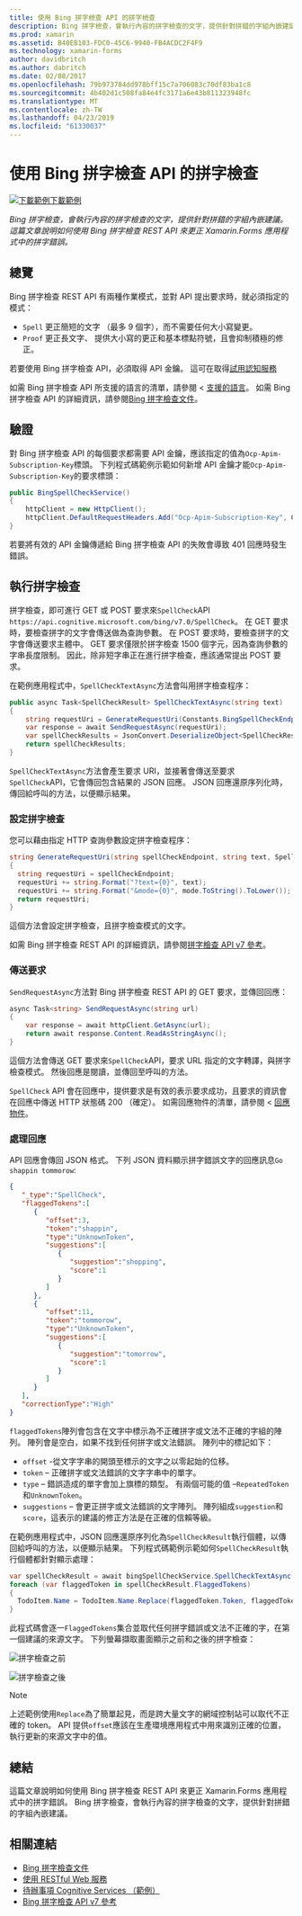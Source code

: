 ```yaml
---
title: 使用 Bing 拼字檢查 API 的拼字檢查
description: Bing 拼字檢查，會執行內容的拼字檢查的文字，提供針對拼錯的字組內嵌建議。 這篇文章說明如何使用 Bing 拼字檢查 REST API 來更正 Xamarin.Forms 應用程式中的拼字錯誤。
ms.prod: xamarin
ms.assetid: B40EB103-FDC0-45C6-9940-FB4ACDC2F4F9
ms.technology: xamarin-forms
author: davidbritch
ms.author: dabritch
ms.date: 02/08/2017
ms.openlocfilehash: 79b973784dd978bff15c7a706083c70df83ba1c8
ms.sourcegitcommit: 4b402d1c508fa84e4fc3171a6e43b811323948fc
ms.translationtype: MT
ms.contentlocale: zh-TW
ms.lasthandoff: 04/23/2019
ms.locfileid: "61330037"
---
```

# <a name="spell-checking-using-the-bing-spell-check-api"></a>使用 Bing 拼字檢查 API 的拼字檢查

[![下載範例](~/media/shared/download.png)下載範例](https://developer.xamarin.com/samples/xamarin-forms/WebServices/TodoCognitiveServices/)

_Bing 拼字檢查，會執行內容的拼字檢查的文字，提供針對拼錯的字組內嵌建議。這篇文章說明如何使用 Bing 拼字檢查 REST API 來更正 Xamarin.Forms 應用程式中的拼字錯誤。_

## <a name="overview"></a>總覽

Bing 拼字檢查 REST API 有兩種作業模式，並對 API 提出要求時，就必須指定的模式：

- `Spell` 更正簡短的文字 （最多 9 個字），而不需要任何大小寫變更。
- `Proof` 更正長文字、 提供大小寫的更正和基本標點符號，且會抑制積極的修正。

若要使用 Bing 拼字檢查 API，必須取得 API 金鑰。 這可在取得[試用認知服務](https://azure.microsoft.com/try/cognitive-services/)

如需 Bing 拼字檢查 API 所支援的語言的清單，請參閱 <<c0> [ 支援的語言](/azure/cognitive-services/bing-spell-check/bing-spell-check-supported-languages/)。 如需 Bing 拼字檢查 API 的詳細資訊，請參閱[Bing 拼字檢查文件](/azure/cognitive-services/bing-spell-check/)。

## <a name="authentication"></a>驗證

對 Bing 拼字檢查 API 的每個要求都需要 API 金鑰，應該指定的值為`Ocp-Apim-Subscription-Key`標頭。 下列程式碼範例示範如何新增 API 金鑰才能`Ocp-Apim-Subscription-Key`的要求標頭：

```csharp
public BingSpellCheckService()
{
    httpClient = new HttpClient();
    httpClient.DefaultRequestHeaders.Add("Ocp-Apim-Subscription-Key", Constants.BingSpellCheckApiKey);
}
```

若要將有效的 API 金鑰傳遞給 Bing 拼字檢查 API 的失敗會導致 401 回應時發生錯誤。

## <a name="performing-spell-checking"></a>執行拼字檢查

拼字檢查，即可進行 GET 或 POST 要求來`SpellCheck`API `https://api.cognitive.microsoft.com/bing/v7.0/SpellCheck`。 在 GET 要求時，要檢查拼字的文字會傳送做為查詢參數。 在 POST 要求時，要檢查拼字的文字會傳送要求主體中。 GET 要求僅限於拼字檢查 1500 個字元，因為查詢參數的字串長度限制。 因此，除非短字串正在進行拼字檢查，應該通常提出 POST 要求。

在範例應用程式中，`SpellCheckTextAsync`方法會叫用拼字檢查程序：

```csharp
public async Task<SpellCheckResult> SpellCheckTextAsync(string text)
{
    string requestUri = GenerateRequestUri(Constants.BingSpellCheckEndpoint, text, SpellCheckMode.Spell);
    var response = await SendRequestAsync(requestUri);
    var spellCheckResults = JsonConvert.DeserializeObject<SpellCheckResult>(response);
    return spellCheckResults;
}
```

`SpellCheckTextAsync`方法會產生要求 URI，並接著會傳送至要求`SpellCheck`API，它會傳回包含結果的 JSON 回應。 JSON 回應還原序列化時，傳回給呼叫的方法，以便顯示結果。

### <a name="configuring-spell-checking"></a>設定拼字檢查

您可以藉由指定 HTTP 查詢參數設定拼字檢查程序：

```csharp
string GenerateRequestUri(string spellCheckEndpoint, string text, SpellCheckMode mode)
{
  string requestUri = spellCheckEndpoint;
  requestUri += string.Format("?text={0}", text);                         // text to spell check
  requestUri += string.Format("&mode={0}", mode.ToString().ToLower());    // spellcheck mode - proof or spell
  return requestUri;
}
```

這個方法會設定拼字檢查，且拼字檢查模式的文字。

如需 Bing 拼字檢查 REST API 的詳細資訊，請參閱[拼字檢查 API v7 參考](/rest/api/cognitiveservices/bing-spell-check-api-v7-reference/)。

### <a name="sending-the-request"></a>傳送要求

`SendRequestAsync`方法對 Bing 拼字檢查 REST API 的 GET 要求，並傳回回應：

```csharp
async Task<string> SendRequestAsync(string url)
{
    var response = await httpClient.GetAsync(url);
    return await response.Content.ReadAsStringAsync();
}
```

這個方法會傳送 GET 要求來`SpellCheck`API，要求 URL 指定的文字轉譯，與拼字檢查模式。 然後回應是閱讀，並傳回至呼叫的方法。

`SpellCheck` API 會在回應中，提供要求是有效的表示要求成功，且要求的資訊會在回應中傳送 HTTP 狀態碼 200 （確定）。 如需回應物件的清單，請參閱 <<c0> [ 回應物件](/rest/api/cognitiveservices/bing-spell-check-api-v7-reference#response-objects)。

### <a name="processing-the-response"></a>處理回應

API 回應會傳回 JSON 格式。 下列 JSON 資料顯示拼字錯誤文字的回應訊息`Go shappin tommorow`:

```json
{  
   "_type":"SpellCheck",
   "flaggedTokens":[  
      {  
         "offset":3,
         "token":"shappin",
         "type":"UnknownToken",
         "suggestions":[  
            {  
               "suggestion":"shopping",
               "score":1
            }
         ]
      },
      {  
         "offset":11,
         "token":"tommorow",
         "type":"UnknownToken",
         "suggestions":[  
            {  
               "suggestion":"tomorrow",
               "score":1
            }
         ]
      }
   ],
   "correctionType":"High"
}
```

`flaggedTokens`陣列會包含在文字中標示為不正確拼字或文法不正確的字組的陣列。 陣列會是空白，如果不找到任何拼字或文法錯誤。 陣列中的標記如下：

- `offset` -從文字字串的開頭至標示的文字之以零起始的位移。
- `token` – 正確拼字或文法錯誤的文字字串中的單字。
- `type` – 錯誤造成的單字會加上旗標的類型。 有兩個可能的值 –`RepeatedToken`和`UnknownToken`。
- `suggestions` – 會更正拼字或文法錯誤的文字陣列。 陣列組成`suggestion`和`score`，這表示的建議的修正方法是在正確的信賴等級。

在範例應用程式中，JSON 回應還原序列化為`SpellCheckResult`執行個體，以傳回給呼叫的方法，以便顯示結果。 下列程式碼範例示範如何`SpellCheckResult`執行個體都針對顯示處理：

```csharp
var spellCheckResult = await bingSpellCheckService.SpellCheckTextAsync(TodoItem.Name);
foreach (var flaggedToken in spellCheckResult.FlaggedTokens)
{
  TodoItem.Name = TodoItem.Name.Replace(flaggedToken.Token, flaggedToken.Suggestions.FirstOrDefault().Suggestion);
}
```

此程式碼會逐一`FlaggedTokens`集合並取代任何拼字錯誤或文法不正確的字，在第一個建議的來源文字。 下列螢幕擷取畫面顯示之前和之後的拼字檢查：

![](spell-check-images/before-spell-check.png "拼字檢查之前")

![](spell-check-images/after-spell-check.png "拼字檢查之後")

> [!NOTE]
> 上述範例使用`Replace`為了簡單起見，而是跨大量文字的網域控制站可以取代不正確的 token。 API 提供`offset`應該在生產環境應用程式中用來識別正確的位置，執行更新的來源文字中的值。

## <a name="summary"></a>總結

這篇文章說明如何使用 Bing 拼字檢查 REST API 來更正 Xamarin.Forms 應用程式中的拼字錯誤。 Bing 拼字檢查，會執行內容的拼字檢查的文字，提供針對拼錯的字組內嵌建議。

## <a name="related-links"></a>相關連結

- [Bing 拼字檢查文件](/azure/cognitive-services/bing-spell-check/)
- [使用 RESTful Web 服務](~/xamarin-forms/data-cloud/consuming/rest.md)
- [待辦事項 Cognitive Services （範例）](https://developer.xamarin.com/samples/xamarin-forms/WebServices/TodoCognitiveServices/)
- [Bing 拼字檢查 API v7 參考](/rest/api/cognitiveservices/bing-spell-check-api-v7-reference/)
